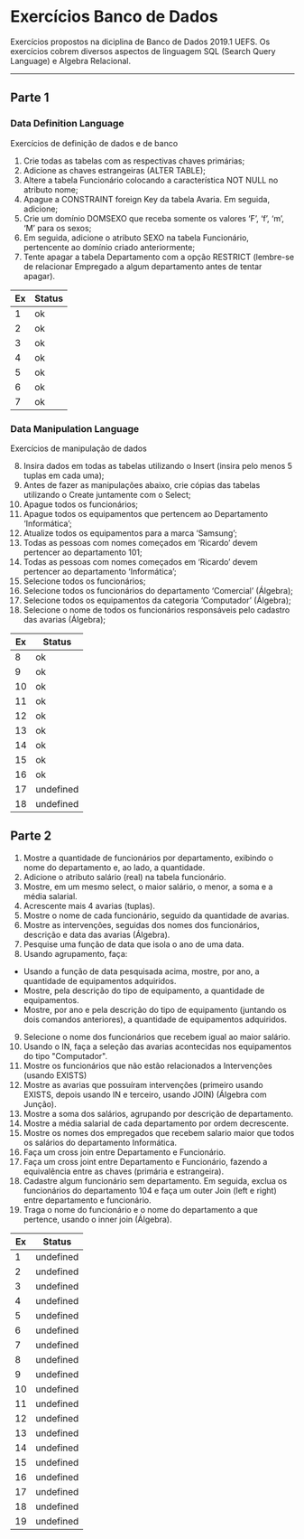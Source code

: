 # Exercícios Banco de Dados

Exercícios propostos na diciplina de Banco de Dados 2019.1 UEFS.
Os exercícios cobrem diversos aspectos de linguagem SQL (Search Query Language) e Algebra Relacional.
___

## Parte 1
### Data Definition Language

Exercícios de definição de dados e de banco

1. Crie todas as tabelas com as respectivas chaves primárias;
2. Adicione as chaves estrangeiras (ALTER TABLE);
3. Altere a tabela Funcionário colocando a característica NOT NULL no atributo nome;
4. Apague a CONSTRAINT foreign Key da tabela Avaria. Em seguida, adicione;
5. Crie um domínio DOMSEXO que receba somente os valores ‘F’, ‘f’, ‘m’, ‘M’ para os sexos;
6. Em seguida, adicione o atributo SEXO na tabela Funcionário, pertencente ao domínio criado anteriormente;
7. Tente apagar a tabela Departamento com a opção RESTRICT (lembre-se de relacionar Empregado a algum departamento antes de tentar apagar).

Ex | Status
--- | ---
1 | ok
2 | ok
3 | ok
4 | ok
5 | ok
6 | ok
7 | ok


### Data Manipulation Language

Exercícios de manipulação de dados

8. Insira dados em todas as tabelas utilizando o Insert (insira pelo menos 5 tuplas em cada uma);
9. Antes de fazer as manipulações abaixo, crie cópias das tabelas utilizando o Create juntamente com o Select;
10. Apague todos os funcionários;
11. Apague todos os equipamentos que pertencem ao Departamento ‘Informática’;
12. Atualize todos os equipamentos para a marca ‘Samsung’;
13. Todas as pessoas com nomes começados em ‘Ricardo’ devem pertencer ao departamento 101;
14. Todas as pessoas com nomes começados em ‘Ricardo’ devem pertencer ao departamento ‘Informática’;
15. Selecione todos os funcionários;
16. Selecione todos os funcionários do departamento ‘Comercial’ (Álgebra);
17. Selecione todos os equipamentos da categoria ‘Computador’ (Álgebra);
18. Selecione o nome de todos os funcionários responsáveis pelo cadastro das avarias (Álgebra);

 Ex | Status
--- | ---
  8 | ok
  9 | ok
 10 | ok
 11 | ok
 12 | ok
 13 | ok
 14 | ok
 15 | ok
 16 | ok
 17 | undefined
 18 | undefined

## Parte 2

1. Mostre a quantidade de funcionários por departamento, exibindo o nome do departamento e, ao lado, a quantidade.
2. Adicione o atributo salário (real) na tabela funcionário.
3. Mostre, em um mesmo select, o maior salário, o menor, a soma e a média salarial.
4. Acrescente mais 4 avarias (tuplas).
5. Mostre o nome de cada funcionário, seguido da quantidade de avarias.
6. Mostre as intervenções, seguidas dos nomes dos funcionários, descrição e data das avarias (Álgebra).
7. Pesquise uma função de data que isola o ano de uma data.
8. Usando agrupamento, faça:
+ Usando a função de data pesquisada acima, mostre, por ano, a quantidade de equipamentos adquiridos.
+ Mostre, pela descrição do tipo de equipamento, a quantidade de equipamentos.
+ Mostre, por ano e pela descrição do tipo de equipamento (juntando os dois comandos anteriores), a quantidade de equipamentos adquiridos.
9. Selecione o nome dos funcionários que recebem igual ao maior salário.
10. Usando o IN, faça a seleção das avarias acontecidas nos equipamentos do tipo "Computador".
11. Mostre os funcionários que não estão relacionados a Intervenções (usando EXISTS)
12. Mostre as avarias que possuíram intervenções (primeiro usando EXISTS, depois usando IN e terceiro, usando JOIN) (Álgebra com Junção).
13. Mostre a soma dos salários, agrupando por descrição de departamento.
14. Mostre a média salarial de cada departamento por ordem decrescente.
15. Mostre os nomes dos empregados que recebem salario maior que todos os salários do departamento Informática.
16. Faça um cross join entre Departamento e Funcionário.
17. Faça um cross joint entre Departamento e Funcionário, fazendo a equivalência entre as chaves (primária e estrangeira).
18. Cadastre algum funcionário sem departamento. Em seguida, exclua os funcionários do departamento 104 e faça um outer Join (left e right) entre departamento e funcionário.
19. Traga o nome do funcionário e o nome do departamento a que pertence, usando o inner join (Álgebra).

 Ex | Status
--- | ---
  1 | undefined
  2 | undefined
  3 | undefined
  4 | undefined
  5 | undefined
  6 | undefined
  7 | undefined
  8 | undefined
  9 | undefined
 10 | undefined
 11 | undefined
 12 | undefined
 13 | undefined
 14 | undefined
 15 | undefined
 16 | undefined
 17 | undefined
 18 | undefined
 19 | undefined